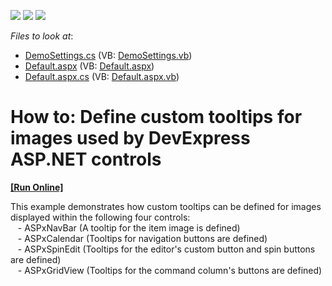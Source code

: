 <!-- default badges list -->
![](https://img.shields.io/endpoint?url=https://codecentral.devexpress.com/api/v1/VersionRange/128566471/10.1.4%2B)
[![](https://img.shields.io/badge/Open_in_DevExpress_Support_Center-FF7200?style=flat-square&logo=DevExpress&logoColor=white)](https://supportcenter.devexpress.com/ticket/details/E2021)
[![](https://img.shields.io/badge/📖_How_to_use_DevExpress_Examples-e9f6fc?style=flat-square)](https://docs.devexpress.com/GeneralInformation/403183)
<!-- default badges end -->
<!-- default file list -->
*Files to look at*:

* [DemoSettings.cs](./CS/WebSite/App_Code/DemoSettings.cs) (VB: [DemoSettings.vb](./VB/WebSite/App_Code/DemoSettings.vb))
* [Default.aspx](./CS/WebSite/Default.aspx) (VB: [Default.aspx](./VB/WebSite/Default.aspx))
* [Default.aspx.cs](./CS/WebSite/Default.aspx.cs) (VB: [Default.aspx.vb](./VB/WebSite/Default.aspx.vb))
<!-- default file list end -->
# How to: Define custom tooltips for images used by DevExpress ASP.NET controls
<!-- run online -->
**[[Run Online]](https://codecentral.devexpress.com/e2021/)**
<!-- run online end -->


<p>This example demonstrates how custom tooltips can be defined for images displayed within the following four controls:<br />
   - ASPxNavBar (A tooltip for the item image is defined)<br />
   - ASPxCalendar (Tooltips for navigation buttons are defined)<br />
   - ASPxSpinEdit (Tooltips for the editor's custom button and spin buttons are defined)<br />
   - ASPxGridView (Tooltips for the command column's buttons are defined)</p>

<br/>


